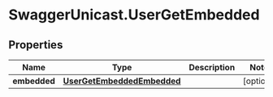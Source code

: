 # SwaggerUnicast.UserGetEmbedded

## Properties

Name | Type | Description | Notes
------------ | ------------- | ------------- | -------------
**embedded** | [**UserGetEmbeddedEmbedded**](UserGetEmbeddedEmbedded.md) |  | [optional] 


